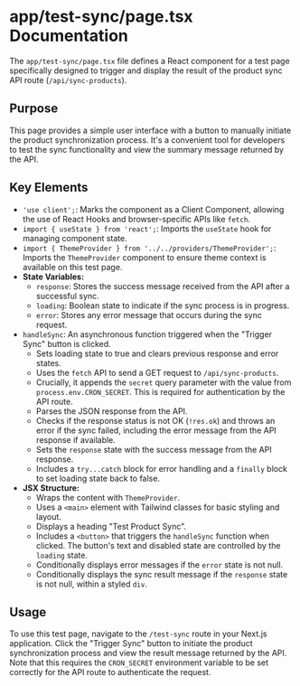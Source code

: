 # app/test-sync/page.tsx Documentation

The `app/test-sync/page.tsx` file defines a React component for a test page specifically designed to trigger and display the result of the product sync API route (`/api/sync-products`).

## Purpose

This page provides a simple user interface with a button to manually initiate the product synchronization process. It's a convenient tool for developers to test the sync functionality and view the summary message returned by the API.

## Key Elements

-   `'use client';`: Marks the component as a Client Component, allowing the use of React Hooks and browser-specific APIs like `fetch`.
-   `import { useState } from 'react';`: Imports the `useState` hook for managing component state.
-   `import { ThemeProvider } from '../../providers/ThemeProvider';`: Imports the `ThemeProvider` component to ensure theme context is available on this test page.
-   **State Variables:**
    -   `response`: Stores the success message received from the API after a successful sync.
    -   `loading`: Boolean state to indicate if the sync process is in progress.
    -   `error`: Stores any error message that occurs during the sync request.
-   `handleSync`: An asynchronous function triggered when the "Trigger Sync" button is clicked.
    -   Sets loading state to true and clears previous response and error states.
    -   Uses the `fetch` API to send a GET request to `/api/sync-products`.
    -   Crucially, it appends the `secret` query parameter with the value from `process.env.CRON_SECRET`. This is required for authentication by the API route.
    -   Parses the JSON response from the API.
    -   Checks if the response status is not OK (`!res.ok`) and throws an error if the sync failed, including the error message from the API response if available.
    -   Sets the `response` state with the success message from the API response.
    -   Includes a `try...catch` block for error handling and a `finally` block to set loading state back to false.
-   **JSX Structure:**
    -   Wraps the content with `ThemeProvider`.
    -   Uses a `<main>` element with Tailwind classes for basic styling and layout.
    -   Displays a heading "Test Product Sync".
    -   Includes a `<button>` that triggers the `handleSync` function when clicked. The button's text and disabled state are controlled by the `loading` state.
    -   Conditionally displays error messages if the `error` state is not null.
    -   Conditionally displays the sync result message if the `response` state is not null, within a styled `div`.

## Usage

To use this test page, navigate to the `/test-sync` route in your Next.js application. Click the "Trigger Sync" button to initiate the product synchronization process and view the result message returned by the API. Note that this requires the `CRON_SECRET` environment variable to be set correctly for the API route to authenticate the request.

